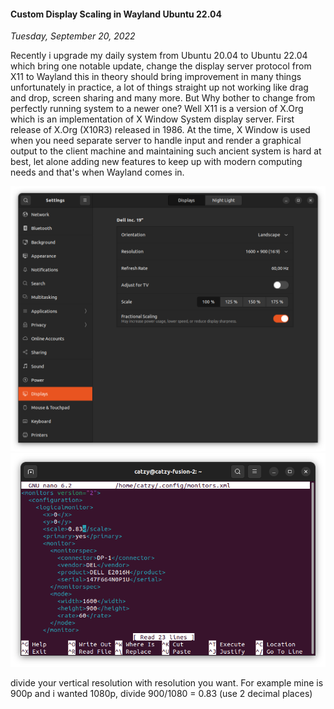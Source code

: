 #### Custom Display Scaling in Wayland Ubuntu 22.04
_Tuesday, September 20, 2022_

Recently i upgrade my daily system from Ubuntu 20.04 to Ubuntu 22.04 which bring 
one notable update, change the display server protocol from X11 to Wayland this 
in theory should bring improvement in many things unfortunately in practice, a 
lot of things straight up not working like drag and drop, screen sharing and many 
more. But Why bother to change from perfectly running system to a newer one? Well 
X11 is a version of X.Org which is an implementation of X Window System display 
server. First release of X.Org (X10R3) released in 1986. At the time, X Window is 
used when you need separate server to handle input and render a graphical output 
to the client machine and maintaining such ancient system is hard at best, let alone 
adding new features to keep up with modern computing needs and that's when Wayland 
comes in.

<div class="row">
	<div class="col-sm-2"></div>
	<div class="col-sm-8">
		<div class="thumbnail">
			<img class="img-responsive" src="./posts/2022-09-20-custom-display-scaling-in-wayland-ubuntu-22-04/01.png" alt="img">
		</div>
	</div>
	<div class="col-sm-2"></div>
</div>

<div class="row">
	<div class="col-sm-2"></div>
	<div class="col-sm-8">
		<div class="thumbnail">
			<img class="img-responsive" src="./posts/2022-09-20-custom-display-scaling-in-wayland-ubuntu-22-04/02.png" alt="img">
		</div>
	</div>
	<div class="col-sm-2"></div>
</div>

divide your vertical resolution with resolution you want. For example mine is 900p and i wanted 1080p, 
divide 900/1080 = 0.83 (use 2 decimal places)